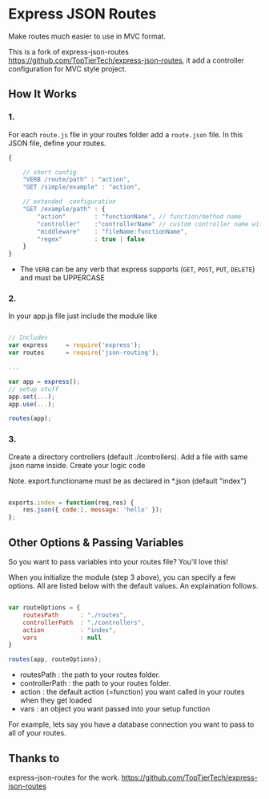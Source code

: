 Express JSON Routes
===================
Make routes much easier to use in MVC format.


This is a fork of express-json-routes https://github.com/TopTierTech/express-json-routes, it add a controller configuration
for MVC style project.

How It Works
-------------


### 1.
For each `route.js` file in your routes folder add a `route.json` file.  In this JSON file, define your routes.
```javascript
{

    // short config
    "VERB /route/path" : "action",
    "GET /simple/example" : "action",

    // extended  configuration
    "GET /example/path" : {
        "action"        : "functionName", // function/method name
        "controller"    :"controllerName" // custom controller name without .js
        "middleware"    : "fileName:functionName",
        "regex"         : true | false
    }
}
```

-   The `VERB` can be any verb that express supports (`GET`, `POST`, `PUT`, `DELETE`) and must be UPPERCASE

### 2.
In your app.js file just include the module like
```javascript

// Includes
var express     = require('express');
var routes      = require('json-routing');

...

var app = express();
// setup stuff
app.set(...);
app.use(...);

routes(app);

```


### 3.
Create a directory controllers (default ./controllers). Add a file with same .json name inside. Create your logic code

Note. export.functioname must be as declared in *.json (default "index")

```javascript

exports.index = function(req,res) {
    res.json({ code:1, message: 'hello' });
};

```


Other Options & Passing Variables
-----------------
So you want to pass variables into your routes file?  You'll love this!

When you initialize the module (step 3 above), you can specify a few options.  All are listed below with the default values.  An explaination follows.

```javascript

var routeOptions = {
    routesPath      : "./routes",
    controllerPath  : "./controllers",
    action          : "index",
    vars            : null
}

routes(app, routeOptions);

```
-  routesPath      : the path to your routes folder.
-  controllerPath  : the path to your routes folder.
-  action          : the default action (=function) you want called in your routes when they get loaded
-  vars            : an object you want passed into your setup function

For example, lets say you have a database connection you want to pass to all of your routes.


Thanks to
-----------------

express-json-routes for the work.
https://github.com/TopTierTech/express-json-routes